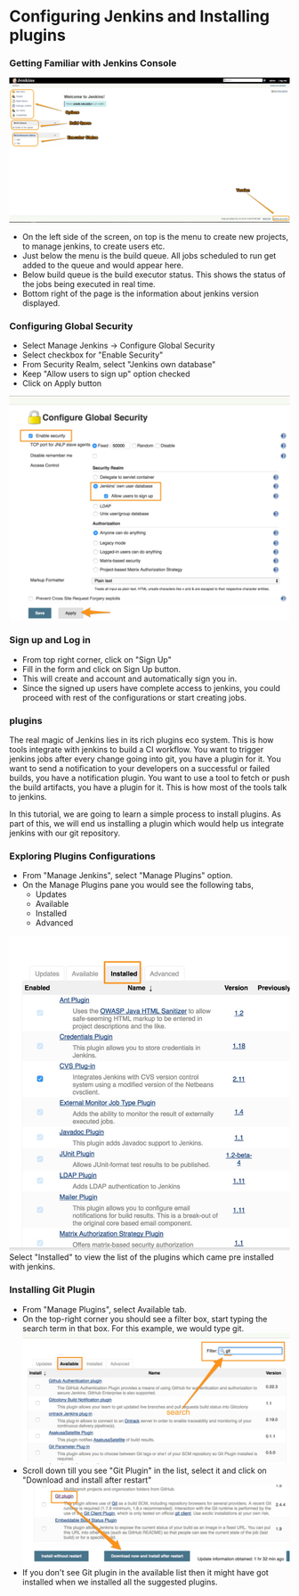 # Configuring Jenkins and Installing plugins

### Getting Familiar with Jenkins Console

![local](images/Plugins/jenkins_console.jpg)

* On the left side of the screen, on top is the menu to create new projects, to manage jenkins, to create users etc.
* Just below the menu is the build queue. All jobs scheduled to run get added to the queue and would appear here.
* Below build queue is the build executor status. This shows the status of the jobs being executed in real time.
* Bottom right of the page is the information about jenkins version displayed.

### Configuring Global Security
* Select Manage Jenkins -> Configure Global Security
* Select checkbox for "Enable Security"
* From Security Realm, select "Jenkins own database"
* Keep "Allow users to sign up" option checked
* Click on Apply button

![local](images/Plugins/Configure_Global_Security.jpg)

### Sign up and Log in
* From top right corner, click on "Sign Up"
* Fill in the form and click on Sign Up button.
* This will create and account and automatically sign you in.
* Since the signed up users have complete access to jenkins, you could proceed with rest of the configurations or start creating jobs.

### plugins
The real magic of Jenkins lies in its rich plugins eco system. This is how tools integrate with jenkins to build a CI workflow. You want to trigger jenkins jobs after every change going into git, you have a plugin for it. You want to send a notification to your developers on a successful or failed builds, you have a notification plugin. You want to use a tool to fetch or push the build artifacts, you have a plugin for it. This is how most of the tools talk to jenkins.

In this tutorial, we are going to learn a simple process to install plugins. As part of this, we will end us installing a plugin which would help us integrate jenkins with our git repository.

### Exploring Plugins Configurations

* From "Manage Jenkins", select "Manage Plugins" option.
* On the Manage Plugins pane you would see the following tabs,
  * Updates
  * Available
  * Installed
  * Advanced

![local](images/Plugins/installed_plugins.jpg)
Select "Installed" to view the list of the plugins which came pre installed with jenkins.

### Installing Git Plugin
* From "Manage Plugins", select Available tab.
* On the top-right corner you should see a filter box, start typing the search term in that box. For this example, we would type git.
![local](images/Plugins/searching_for_plugins.jpg)
* Scroll down till you see "Git Plugin" in the list, select it and click on "Download and install after restart"
![local](images/Plugins/install_git_plugin.jpg)
* If you don't see Git plugin in the available list then it might have got installed when we installed all the suggested plugins.
